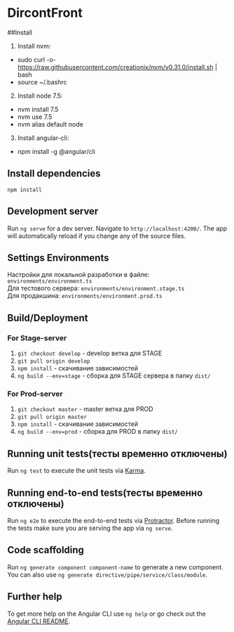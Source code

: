 # DircontFront

##Install
1. Install nvm:
  * sudo curl -o- https://raw.githubusercontent.com/creationix/nvm/v0.31.0/install.sh | bash
  * source ~/.bashrc
2. Install node 7.5:
  * nvm install 7.5
  * nvm use 7.5
  * nvm alias default node
3. Install angular-cli:
  * npm install -g @angular/cli
  
## Install dependencies 
`npm install`

## Development server
Run `ng serve` for a dev server. Navigate to `http://localhost:4200/`. The app will automatically reload if you change any of the source files.

## Settings Environments
Настройки для локальной разработки в файле: `environments/environment.ts`  
Для тестового сервера: `environments/environment.stage.ts`  
Для продакшина: `environments/environment.prod.ts`  

## Build/Deployment
### For Stage-server
1. `git checkout develop` - develop ветка для STAGE
2. `git pull origin develop`
3. `npm install` - скачивание зависимостей
4. `ng build --env=stage` - сборка для STAGE сервера в папку `dist/`  

### For Prod-server
1. `git checkout master` - master ветка для PROD
2. `git pull origin master`
3. `npm install` - скачивание зависимостей
4. `ng build --env=prod` - сборка для PROD в папку `dist/`

## Running unit tests(тесты временно отключены)

Run `ng test` to execute the unit tests via [Karma](https://karma-runner.github.io).

## Running end-to-end tests(тесты временно отключены)
Run `ng e2e` to execute the end-to-end tests via [Protractor](http://www.protractortest.org/).
Before running the tests make sure you are serving the app via `ng serve`.

## Code scaffolding
Run `ng generate component component-name` to generate a new component. You can also use `ng generate directive/pipe/service/class/module`.

## Further help
To get more help on the Angular CLI use `ng help` or go check out the [Angular CLI README](https://github.com/angular/angular-cli/blob/master/README.md).
